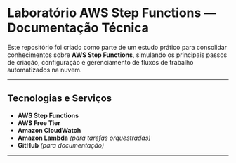 # Laboratório AWS Step Functions — Documentação Técnica

Este repositório foi criado como parte de um estudo prático para consolidar conhecimentos sobre **AWS Step Functions**, simulando os principais passos de criação, configuração e gerenciamento de fluxos de trabalho automatizados na nuvem.

---

## Tecnologias e Serviços

- **AWS Step Functions**  
- **AWS Free Tier**  
- **Amazon CloudWatch**  
- **Amazon Lambda** *(para tarefas orquestradas)*  
- **GitHub** *(para documentação)*

---
